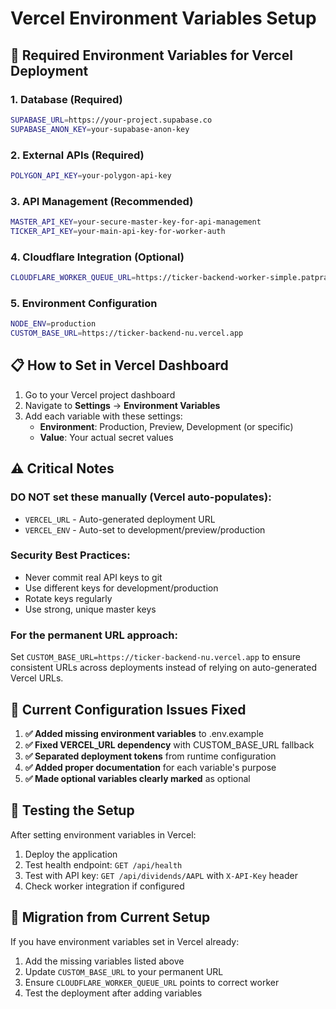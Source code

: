 # Vercel Environment Variables Setup

## 🚀 **Required Environment Variables for Vercel Deployment**

### **1. Database (Required)**
```bash
SUPABASE_URL=https://your-project.supabase.co
SUPABASE_ANON_KEY=your-supabase-anon-key
```

### **2. External APIs (Required)**
```bash
POLYGON_API_KEY=your-polygon-api-key
```

### **3. API Management (Recommended)**
```bash
MASTER_API_KEY=your-secure-master-key-for-api-management
TICKER_API_KEY=your-main-api-key-for-worker-auth
```

### **4. Cloudflare Integration (Optional)**
```bash
CLOUDFLARE_WORKER_QUEUE_URL=https://ticker-backend-worker-simple.patprathnayaka.workers.dev
```

### **5. Environment Configuration**
```bash
NODE_ENV=production
CUSTOM_BASE_URL=https://ticker-backend-nu.vercel.app
```

## 📋 **How to Set in Vercel Dashboard**

1. Go to your Vercel project dashboard
2. Navigate to **Settings** → **Environment Variables**
3. Add each variable with these settings:
   - **Environment**: Production, Preview, Development (or specific)
   - **Value**: Your actual secret values

## ⚠️ **Critical Notes**

### **DO NOT set these manually (Vercel auto-populates):**
- `VERCEL_URL` - Auto-generated deployment URL
- `VERCEL_ENV` - Auto-set to development/preview/production

### **Security Best Practices:**
- Never commit real API keys to git
- Use different keys for development/production
- Rotate keys regularly
- Use strong, unique master keys

### **For the permanent URL approach:**
Set `CUSTOM_BASE_URL=https://ticker-backend-nu.vercel.app` to ensure consistent URLs across deployments instead of relying on auto-generated Vercel URLs.

## 🔧 **Current Configuration Issues Fixed**

1. **✅ Added missing environment variables** to .env.example
2. **✅ Fixed VERCEL_URL dependency** with CUSTOM_BASE_URL fallback
3. **✅ Separated deployment tokens** from runtime configuration
4. **✅ Added proper documentation** for each variable's purpose
5. **✅ Made optional variables clearly marked** as optional

## 🧪 **Testing the Setup**

After setting environment variables in Vercel:
1. Deploy the application
2. Test health endpoint: `GET /api/health`
3. Test with API key: `GET /api/dividends/AAPL` with `X-API-Key` header
4. Check worker integration if configured

## 🔄 **Migration from Current Setup**

If you have environment variables set in Vercel already:
1. Add the missing variables listed above
2. Update `CUSTOM_BASE_URL` to your permanent URL
3. Ensure `CLOUDFLARE_WORKER_QUEUE_URL` points to correct worker
4. Test the deployment after adding variables